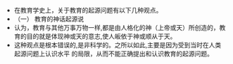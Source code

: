 - 在教育学史上，关于教育的起源问题有以下几种观点。
- （一） 教育的神话起源说
- 认为，教育与其他万事万物一样,都是由人格化的神（上帝或天）所创造的，教育的目的就是体现神或天的意志,使人皈依于神或顺从于天。
- 这种观点是根本错误的,是非科学的。之所以如此,主要是因为受到当时在人类起源问题上认识水平
  的局限，从而不能正确提出和认识教育的起源问题。